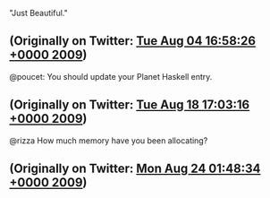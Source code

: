 "Just Beautiful."

(Originally on Twitter: [Tue Aug 04 16:58:26 +0000 2009](https://twitter.com/ezyang/status/3127482602))
----
@poucet: You should update your Planet Haskell entry.

(Originally on Twitter: [Tue Aug 18 17:03:16 +0000 2009](https://twitter.com/ezyang/status/3386019745))
----
@rizza How much memory have you been allocating?

(Originally on Twitter: [Mon Aug 24 01:48:34 +0000 2009](https://twitter.com/ezyang/status/3503527750))
----
